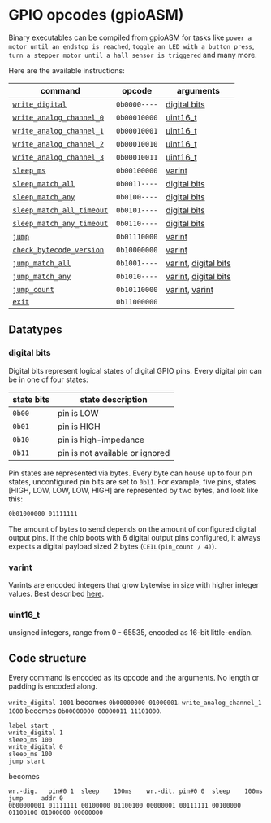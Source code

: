 # GPIO opcodes (gpioASM)

Binary executables can be compiled from gpioASM for tasks like `power a motor until an endstop is reached`, `toggle an LED with a button press`, `turn a stepper motor until a hall sensor is triggered` and many more.

Here are the available instructions:

| command | opcode | arguments |
| ------- | ------- | --------- |
| [`write_digital`](GPIO_ASM.md#write-digitals) | `0b0000----` | [digital bits](#digital-bits) |
| [`write_analog_channel_0`](GPIO_ASM.md#write-analog-channel) | `0b00010000` | [uint16_t](#uint16t) |
| [`write_analog_channel_1`](GPIO_ASM.md#write-analog-channel) | `0b00010001` | [uint16_t](#uint16t) |
| [`write_analog_channel_2`](GPIO_ASM.md#write-analog-channel) | `0b00010010` | [uint16_t](#uint16t) |
| [`write_analog_channel_3`](GPIO_ASM.md#write-analog-channel) | `0b00010011` | [uint16_t](#uint16t) |
| [`sleep_ms`](GPIO_ASM.md#sleeping-for-constant-time) | `0b00100000` | [varint](#varint) |
| [`sleep_match_all`](GPIO_ASM.md#await-pin-states) | `0b0011----` | [digital bits](#digital-bits) |
| [`sleep_match_any`](GPIO_ASM.md#await-at-least-one-pin-state) | `0b0100----` | [digital bits](#digital-bits) |
| [`sleep_match_all_timeout`](GPIO_ASM.md#await-with-timeout) | `0b0101----` | [digital bits](#digital-bits) |
| [`sleep_match_any_timeout`](GPIO_ASM.md#await-with-timeout) | `0b0110----` | [digital bits](#digital-bits) |
| [`jump`](GPIO_ASM.md#jumping) | `0b01110000` | [varint](#varint) |
| [`check_bytecode_version`](GPIO_ASM.md#check_bytecode_version) | `0b10000000` | [varint](#varint) |
| [`jump_match_all`](GPIO_ASM.md#jumping-conditionally) | `0b1001----` | [varint](#varint), [digital bits](#digital-bits) |
| [`jump_match_any`](GPIO_ASM.md#jumping-conditionally) | `0b1010----` | [varint](#varint), [digital bits](#digital-bits) |
| [`jump_count`](GPIO_ASM.md#jumping-n-times) | `0b10110000` | [varint](#varint), [varint](#varint) |
| [`exit`](GPIO_ASM.md#terminating-code-execution) | `0b11000000` | |

## Datatypes

### digital bits

Digital bits represent logical states of digital GPIO pins.
Every digital pin can be in one of four states:

| state bits | state description |
| --- | --- |
| `0b00` | pin is LOW |
| `0b01` | pin is HIGH |
| `0b10` | pin is high-impedance |
| `0b11` | pin is not available or ignored |

Pin states are represented via bytes.
Every byte can house up to four pin states, unconfigured pin bits are set to `0b11`.
For example, five pins, states [HIGH, LOW, LOW, LOW, HIGH] are represented by two bytes, and look like this:

`0b01000000 01111111`

The amount of bytes to send depends on the amount of configured digital output pins.
If the chip boots with 6 digital output pins configured, it always expects a digital payload sized 2 bytes (`CEIL(pin_count / 4)`).

### varint

Varints are encoded integers that grow bytewise in size with higher integer values.
Best described [here](https://developers.google.com/protocol-buffers/docs/encoding).

### uint16_t

unsigned integers, range from 0 - 65535, encoded as 16-bit little-endian.

## Code structure

Every command is encoded as its opcode and the arguments.
No length or padding is encoded along.

`write_digital 1001` becomes `0b00000000 01000001`.
`write_analog_channel_1 1000` becomes `0b00000000 00000011 11101000`.

```
label start
write_digital 1
sleep_ms 100
write_digital 0
sleep_ms 100
jump start
```
becomes
```
wr.-dig.   pin#0 1  sleep    100ms    wr.-dit. pin#0 0  sleep    100ms    jump     addr 0
0b00000001 01111111 00100000 01100100 00000001 00111111 00100000 01100100 01000000 00000000
```